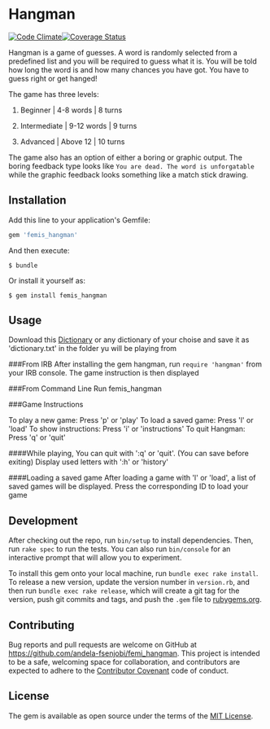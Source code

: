 # Hangman

[![Code Climate](https://codeclimate.com/github/andela-fsenjobi/femis_hangman/badges/gpa.svg)](https://codeclimate.com/github/andela-fsenjobi/femis_hangman)[![Coverage Status](https://coveralls.io/repos/github/andela-fsenjobi/femis_hangman/badge.svg?branch=master)](https://coveralls.io/github/andela-fsenjobi/femis_hangman?branch=master)

Hangman is a game of guesses. A word is randomly selected from a predefined list and you will be required to guess what it is. You will be told how long the word is and how many chances you have got. You have to guess right or get hanged!

The game has three levels:
1) Beginner       |  4-8 words          |  8 turns

2) Intermediate   |  9-12 words         |  9 turns

3) Advanced       |  Above 12           |  10 turns

The game also has an option of either a boring or graphic output. The boring feedback type looks like `You are dead. The word is unforgatable` while the graphic feedback looks something like a match stick drawing.

## Installation

Add this line to your application's Gemfile:

```ruby
gem 'femis_hangman'
```

And then execute:

    $ bundle

Or install it yourself as:

    $ gem install femis_hangman

## Usage
Download this [Dictionary](https://drive.google.com/open?id=0B1C3woZnW_mZQjZpUWlpNEZlTk0) or any dictionary of your choise and save it as 'dictionary.txt' in the folder yu will be playing from

###From IRB
After installing the gem hangman, run `require 'hangman'` from your IRB console. The game instruction is then displayed

###From Command Line
Run femis_hangman

###Game Instructions

To play a new game: Press 'p' or 'play'
To load a saved game: Press 'l' or 'load'
To show instructions: Press 'i' or 'instructions'
To quit Hangman: Press 'q' or 'quit'

####While playing,
You can quit with ':q' or 'quit'. (You can save before exiting)
Display used letters with ':h' or 'history'

####Loading a saved game
After loading a game with 'l' or 'load', a list of saved games will be displayed. Press the corresponding ID to load your game

## Development

After checking out the repo, run `bin/setup` to install dependencies. Then, run `rake spec` to run the tests. You can
also run `bin/console` for an interactive prompt that will allow you to experiment.

To install this gem onto your local machine, run `bundle exec rake install`. To release a new version, update the
version number in `version.rb`, and then run `bundle exec rake release`, which will create a git tag for the version, push git commits and tags, and push the `.gem` file to [rubygems.org](https://rubygems.org).

## Contributing

Bug reports and pull requests are welcome on GitHub at https://github.com/andela-fsenjobi/femi_hangman. This project is intended to be a safe, welcoming space for collaboration, and contributors are expected to adhere to the [Contributor Covenant](http://contributor-covenant.org) code of conduct.


## License

The gem is available as open source under the terms of the [MIT License](http://opensource.org/licenses/MIT).

